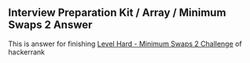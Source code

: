 ## Interview Preparation Kit /  Array / Minimum Swaps 2 Answer

This is answer for finishing [Level Hard - Minimum Swaps 2 Challenge](https://www.hackerrank.com/challenges/minimum-swaps-2/problem?h_l=interview&playlist_slugs%5B%5D=interview-preparation-kit&playlist_slugs%5B%5D=arrays) of hackerrank